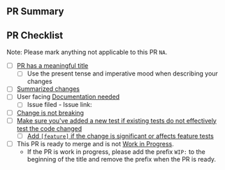 ## PR Summary

<!-- summarize your PR between here and the checklist -->

## PR Checklist

Note: Please mark anything not applicable to this PR `NA`.

- [ ] [PR has a meaningful title](https://github.com/PowerShell/PowerShell/blob/master/.github/CONTRIBUTING.md#pull-request---submission)
    - [ ] Use the present tense and imperative mood when describing your changes
- [ ] [Summarized changes](https://github.com/PowerShell/PowerShell/blob/master/.github/CONTRIBUTING.md#pull-request---submission)
- [ ] User facing [Documentation needed](https://github.com/PowerShell/PowerShell/blob/master/.github/CONTRIBUTING.md#pull-request---submission)
    - [ ] Issue filed - Issue link:
- [ ] [Change is not breaking](https://github.com/PowerShell/PowerShell/blob/master/.github/CONTRIBUTING.md#making-breaking-changes)
- [ ] [Make sure you've added a new test if existing tests do not effectively test the code changed](https://github.com/PowerShell/PowerShell/blob/master/.github/CONTRIBUTING.md#before-submitting)
    - [ ] [Add `[feature]` if the change is significant or affects feature tests](https://github.com/PowerShell/PowerShell/blob/master/docs/testing-guidelines/testing-guidelines.md#requesting-additional-tests-for-a-pr)
- [ ] This PR is ready to merge and is not [Work in Progress](https://github.com/PowerShell/PowerShell/blob/master/.github/CONTRIBUTING.md#pull-request---work-in-progress).
    - If the PR is work in progress, please add the prefix `WIP:` to the beginning of the title and remove the prefix when the PR is ready.
